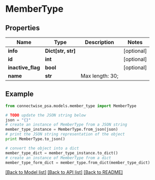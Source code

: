 # MemberType


## Properties
Name | Type | Description | Notes
------------ | ------------- | ------------- | -------------
**info** | **Dict[str, str]** |  | [optional] 
**id** | **int** |  | [optional] 
**inactive_flag** | **bool** |  | [optional] 
**name** | **str** |  Max length: 30; | 

## Example

```python
from connectwise_psa.models.member_type import MemberType

# TODO update the JSON string below
json = "{}"
# create an instance of MemberType from a JSON string
member_type_instance = MemberType.from_json(json)
# print the JSON string representation of the object
print MemberType.to_json()

# convert the object into a dict
member_type_dict = member_type_instance.to_dict()
# create an instance of MemberType from a dict
member_type_form_dict = member_type.from_dict(member_type_dict)
```
[[Back to Model list]](../README.md#documentation-for-models) [[Back to API list]](../README.md#documentation-for-api-endpoints) [[Back to README]](../README.md)


